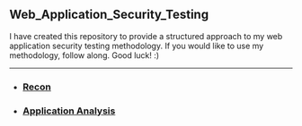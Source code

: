 ## Web_Application_Security_Testing

I have created this repository to provide a structured approach to my web application security testing methodology. If you would like to use my methodology, follow along. Good luck! :)

---

* ### [Recon](https://github.com/SpiderSec101/Web_Application_Security_Testing/tree/main/Recon)
* ### [Application Analysis](https://github.com/SpiderSec101/Web_Application_Security_Testing/tree/main/Application%20Analysis)
